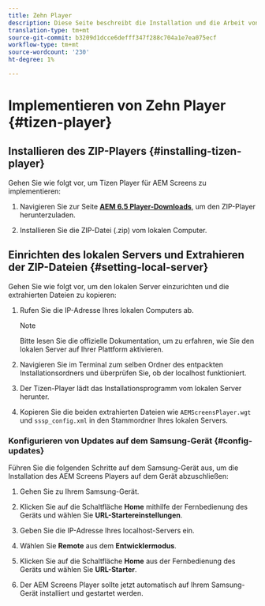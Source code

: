 ```yaml
---
title: Zehn Player
description: Diese Seite beschreibt die Installation und die Arbeit von Tizen Player.
translation-type: tm+mt
source-git-commit: b3209d1dcce6defff347f288c704a1e7ea075ecf
workflow-type: tm+mt
source-wordcount: '230'
ht-degree: 1%

---
```



# Implementieren von Zehn Player {#tizen-player}

## Installieren des ZIP-Players {#installing-tizen-player}

Gehen Sie wie folgt vor, um Tizen Player für AEM Screens zu implementieren:

1. Navigieren Sie zur Seite [**AEM 6.5 Player-Downloads**](https://download.macromedia.com/screens/), um den ZIP-Player herunterzuladen.

1. Installieren Sie die ZIP-Datei (.zip) vom lokalen Computer.

## Einrichten des lokalen Servers und Extrahieren der ZIP-Dateien {#setting-local-server}

Gehen Sie wie folgt vor, um den lokalen Server einzurichten und die extrahierten Dateien zu kopieren:

1. Rufen Sie die IP-Adresse Ihres lokalen Computers ab.
   >[!NOTE]
   >Bitte lesen Sie die offizielle Dokumentation, um zu erfahren, wie Sie den lokalen Server auf Ihrer Plattform aktivieren.

1. Navigieren Sie im Terminal zum selben Ordner des entpackten Installationsordners und überprüfen Sie, ob der localhost funktioniert.

1. Der Tizen-Player lädt das Installationsprogramm vom lokalen Server herunter.

1. Kopieren Sie die beiden extrahierten Dateien wie `AEMScreensPlayer.wgt` und `sssp_config.xml` in den Stammordner Ihres lokalen Servers.

### Konfigurieren von Updates auf dem Samsung-Gerät {#config-updates}

Führen Sie die folgenden Schritte auf dem Samsung-Gerät aus, um die Installation des AEM Screens Players auf dem Gerät abzuschließen:

1. Gehen Sie zu Ihrem Samsung-Gerät.

1. Klicken Sie auf die Schaltfläche **Home** mithilfe der Fernbedienung des Geräts und wählen Sie **URL-Startereinstellungen**.

1. Geben Sie die IP-Adresse Ihres localhost-Servers ein.

1. Wählen Sie **Remote** aus dem **Entwicklermodus**.

1. Klicken Sie auf die Schaltfläche **Home** aus der Fernbedienung des Geräts und wählen Sie **URL-Starter**.

1. Der AEM Screens Player sollte jetzt automatisch auf Ihrem Samsung-Gerät installiert und gestartet werden.



